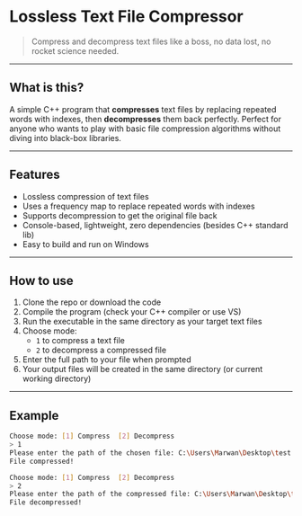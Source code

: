 # Lossless Text File Compressor

> Compress and decompress text files like a boss, no data lost, no rocket science needed.

---

## What is this?

A simple C++ program that **compresses** text files by replacing repeated words with indexes, then **decompresses** them back perfectly. Perfect for anyone who wants to play with basic file compression algorithms without diving into black-box libraries.

---

## Features

- Lossless compression of text files  
- Uses a frequency map to replace repeated words with indexes  
- Supports decompression to get the original file back  
- Console-based, lightweight, zero dependencies (besides C++ standard lib)  
- Easy to build and run on Windows

---

## How to use

1. Clone the repo or download the code  
2. Compile the program (check your C++ compiler or use VS)  
3. Run the executable in the same directory as your target text files  
4. Choose mode:  
   - `1` to compress a text file  
   - `2` to decompress a compressed file  
5. Enter the full path to your file when prompted  
6. Your output files will be created in the same directory (or current working directory)

---

## Example

```bash
Choose mode: [1] Compress  [2] Decompress
> 1
Please enter the path of the chosen file: C:\Users\Marwan\Desktop\test.txt
File compressed!

Choose mode: [1] Compress  [2] Decompress
> 2
Please enter the path of the compressed file: C:\Users\Marwan\Desktop\test_compressed.txt
File decompressed!
